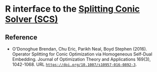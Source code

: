 # R interface to the [Splitting Conic Solver (SCS)](https://github.com/cvxgrp/scs)

## Reference
* O'Donoghue Brendan, Chu Eric, Parikh Neal, Boyd Stephen (2016).
  Operator Splitting for Conic Optimization via Homogeneous Self-Dual Embedding.
  Journal of Optimization Theory and Applications 169(3), 1042-1068.
  URL [`https://doi.org/10.1007/s10957-016-0892-3`](https://doi.org/10.1007/s10957-016-0892-3).
